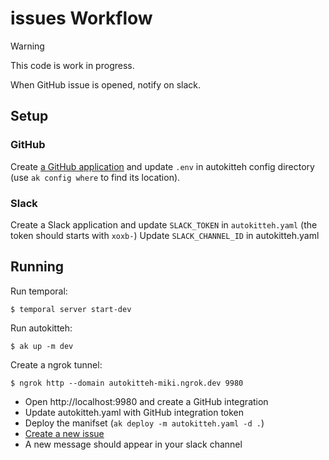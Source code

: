 # issues Workflow

> [!WARNING]
> This code is work in progress.

When GitHub issue is opened, notify on slack.

## Setup

### GitHub

Create [a GitHub application][gh] and update `.env` in autokitteh config directory (use `ak config where` to find its location).

### Slack

Create a Slack application and update `SLACK_TOKEN` in `autokitteh.yaml` (the token should starts with `xoxb-`)
Update `SLACK_CHANNEL_ID` in autokitteh.yaml

## Running

Run temporal:

```
$ temporal server start-dev
```

Run autokitteh:

```
$ ak up -m dev
```

Create a ngrok tunnel:

```
$ ngrok http --domain autokitteh-miki.ngrok.dev 9980
```

- Open http://localhost:9980 and create a GitHub integration
- Update autokitteh.yaml with GitHub integration token
- Deploy the manifset (`ak deploy -m autokitteh.yaml -d .`)
- [Create a new issue][issue]
- A new message should appear in your slack channel


[issue]: https://github.com/testkitteh/miki/issues/
[gh]: https://docs.autokitteh.com/integrations/github/config
